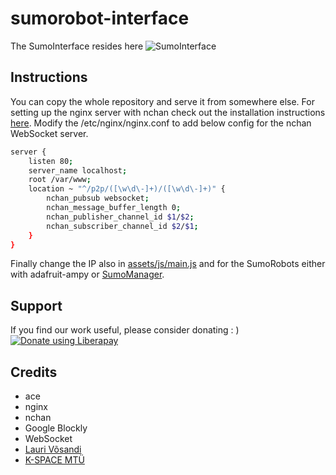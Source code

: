 # sumorobot-interface

The SumoInterface resides here
![SumoInterface](https://www.robokoding.com/assets/img/sumorobot_interface_blockly.png)

## Instructions

You can copy the whole repository and serve it from somewhere else. For setting up the nginx server with nchan check out the installation instructions [here](https://github.com/slact/nchan). Modify the /etc/nginx/nginx.conf to add below config for the nchan WebSocket server.

```bash
server {
    listen 80;
    server_name localhost;
    root /var/www;
    location ~ "^/p2p/([\w\d\-]+)/([\w\d\-]+)" {
        nchan_pubsub websocket;
        nchan_message_buffer_length 0;
        nchan_publisher_channel_id $1/$2;
        nchan_subscriber_channel_id $2/$1;
    }
}
```

Finally change the IP also in [assets/js/main.js](https://github.com/silbo/silbo.github.io/blob/master/assets/js/main.js#L3) and for the SumoRobots either with adafruit-ampy or [SumoManager](https://www.robokoding.com/kits/sumorobot/sumomanager/).

## Support

If you find our work useful, please consider donating : )  
[![Donate using Liberapay](https://liberapay.com/assets/widgets/donate.svg)](https://liberapay.com/robokoding/donate)

## Credits

* ace
* nginx
* nchan
* Google Blockly
* WebSocket
* [Lauri Võsandi](https://lauri.xn--vsandi-pxa.com/)
* [K-SPACE MTÜ](https://k-space.ee/)
